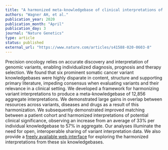 ```yaml
---
title: "A harmonized meta-knowledgebase of clinical interpretations of somatic genomic variants in cancer"
authors: "Wagner AH, et al."
publication_year: 2020
publication_month: "April"
publication_day: 3
journal: "Nature Genetics"
type: article
status: published
external_url: "https://www.nature.com/articles/s41588-020-0603-8"
---
```


Precision oncology relies on accurate discovery and interpretation of genomic variants, enabling individualized diagnosis, prognosis and therapy selection. We found that six prominent somatic cancer variant knowledgebases were highly disparate in content, structure and supporting primary literature, impeding consensus when evaluating variants and their relevance in a clinical setting. We developed a framework for harmonizing variant interpretations to produce a meta-knowledgebase of 12,856 aggregate interpretations. We demonstrated large gains in overlap between resources across variants, diseases and drugs as a result of this harmonization. We subsequently demonstrated improved matching between a patient cohort and harmonized interpretations of potential clinical significance, observing an increase from an average of 33% per individual knowledgebase to 57% in aggregate. Our analyses illuminate the need for open, interoperable sharing of variant interpretation data. We also provide a [freely available web interface](https://search.cancervariants.org) for exploring the harmonized interpretations from these six knowledgebases.